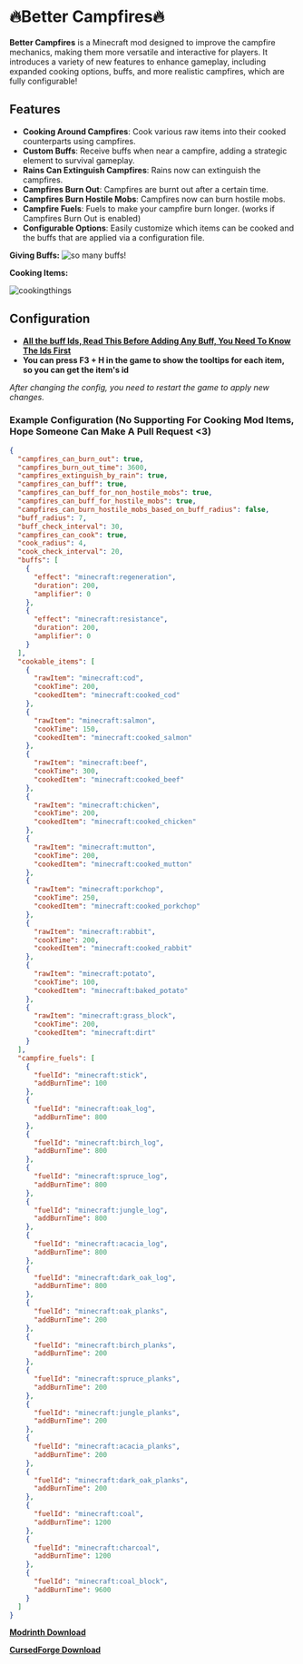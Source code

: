 🔥Better Campfires🔥
====================

**Better Campfires** is a Minecraft mod designed to improve the campfire mechanics, making them more versatile and interactive for players. It introduces a variety of new features to enhance gameplay, including expanded cooking options, buffs, and more realistic campfires, which are fully configurable!

Features
--------

*   **Cooking Around Campfires**: Cook various raw items into their cooked counterparts using campfires.
*   **Custom Buffs**: Receive buffs when near a campfire, adding a strategic element to survival gameplay.
*   **Rains Can Extinguish Campfires**: Rains now can extinguish the campfires.
*   **Campfires Burn Out**: Campfires are burnt out after a certain time.
*   **Campfires Burn Hostile Mobs**: Campfires now can burn hostile mobs.
*   **Campfire Fuels**: Fuels to make your campfire burn longer. (works if Campfires Burn Out is enabled)
*   **Configurable Options**: Easily customize which items can be cooked and the buffs that are applied via a configuration file.

**Giving Buffs:** ![so many buffs!](https://cdn.modrinth.com/data/cached_images/b7cfa027825e822d804c57a6d1d44ad21bdf8978.png)

**Cooking Items:**

![cookingthings](https://i.giphy.com/media/v1.Y2lkPTc5MGI3NjExeHRqaTM2MGdoZjBwbGU5ZmlxN3U1MzFndWR4bWZnYjA0ZzJya2J4ZiZlcD12MV9pbnRlcm5hbF9naWZfYnlfaWQmY3Q9Zw/SUFaZLbzaZLWEseMdq/giphy-downsized-large.gif)

Configuration
-------------

*   **[All the buff Ids, Read This Before Adding Any Buff, You Need To Know The Ids First](https://minecraft.fandom.com/wiki/Effect)**
*   **You can press F3 + H in the game to show the tooltips for each item, so you can get the item's id**

_After changing the config, you need to restart the game to apply new changes._

### Example Configuration (No Supporting For Cooking Mod Items, Hope Someone Can Make A Pull Request <3)

```json
{
  "campfires_can_burn_out": true,
  "campfires_burn_out_time": 3600,
  "campfires_extinguish_by_rain": true,
  "campfires_can_buff": true,
  "campfires_can_buff_for_non_hostile_mobs": true,
  "campfires_can_buff_for_hostile_mobs": true,
  "campfires_can_burn_hostile_mobs_based_on_buff_radius": false,
  "buff_radius": 7,
  "buff_check_interval": 30,
  "campfires_can_cook": true,
  "cook_radius": 4,
  "cook_check_interval": 20,
  "buffs": [
    {
      "effect": "minecraft:regeneration",
      "duration": 200,
      "amplifier": 0
    },
    {
      "effect": "minecraft:resistance",
      "duration": 200,
      "amplifier": 0
    }
  ],
  "cookable_items": [
    {
      "rawItem": "minecraft:cod",
      "cookTime": 200,
      "cookedItem": "minecraft:cooked_cod"
    },
    {
      "rawItem": "minecraft:salmon",
      "cookTime": 150,
      "cookedItem": "minecraft:cooked_salmon"
    },
    {
      "rawItem": "minecraft:beef",
      "cookTime": 300,
      "cookedItem": "minecraft:cooked_beef"
    },
    {
      "rawItem": "minecraft:chicken",
      "cookTime": 200,
      "cookedItem": "minecraft:cooked_chicken"
    },
    {
      "rawItem": "minecraft:mutton",
      "cookTime": 200,
      "cookedItem": "minecraft:cooked_mutton"
    },
    {
      "rawItem": "minecraft:porkchop",
      "cookTime": 250,
      "cookedItem": "minecraft:cooked_porkchop"
    },
    {
      "rawItem": "minecraft:rabbit",
      "cookTime": 200,
      "cookedItem": "minecraft:cooked_rabbit"
    },
    {
      "rawItem": "minecraft:potato",
      "cookTime": 100,
      "cookedItem": "minecraft:baked_potato"
    },
    {
      "rawItem": "minecraft:grass_block",
      "cookTime": 200,
      "cookedItem": "minecraft:dirt"
    }
  ],
  "campfire_fuels": [
    {
      "fuelId": "minecraft:stick",
      "addBurnTime": 100
    },
    {
      "fuelId": "minecraft:oak_log",
      "addBurnTime": 800
    },
    {
      "fuelId": "minecraft:birch_log",
      "addBurnTime": 800
    },
    {
      "fuelId": "minecraft:spruce_log",
      "addBurnTime": 800
    },
    {
      "fuelId": "minecraft:jungle_log",
      "addBurnTime": 800
    },
    {
      "fuelId": "minecraft:acacia_log",
      "addBurnTime": 800
    },
    {
      "fuelId": "minecraft:dark_oak_log",
      "addBurnTime": 800
    },
    {
      "fuelId": "minecraft:oak_planks",
      "addBurnTime": 200
    },
    {
      "fuelId": "minecraft:birch_planks",
      "addBurnTime": 200
    },
    {
      "fuelId": "minecraft:spruce_planks",
      "addBurnTime": 200
    },
    {
      "fuelId": "minecraft:jungle_planks",
      "addBurnTime": 200
    },
    {
      "fuelId": "minecraft:acacia_planks",
      "addBurnTime": 200
    },
    {
      "fuelId": "minecraft:dark_oak_planks",
      "addBurnTime": 200
    },
    {
      "fuelId": "minecraft:coal",
      "addBurnTime": 1200
    },
    {
      "fuelId": "minecraft:charcoal",
      "addBurnTime": 1200
    },
    {
      "fuelId": "minecraft:coal_block",
      "addBurnTime": 9600
    }
  ]
}
```
**[Modrinth Download](https://modrinth.com/mod/better-campfires)**

**[CursedForge Download](https://www.curseforge.com/minecraft/mc-mods/better-campfires)**
